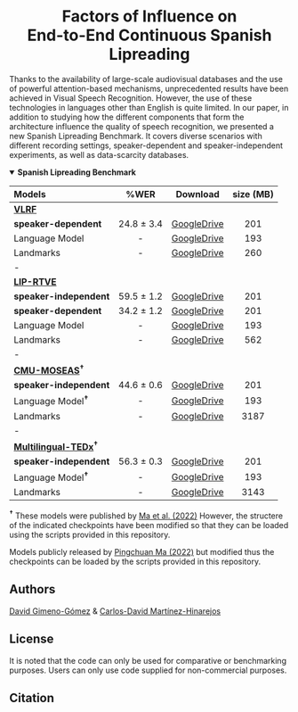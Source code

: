 <h1 align="center">Factors of Influence on <br/> End-to-End Continuous Spanish Lipreading</h1>

Thanks to the availability of large-scale audiovisual databases and the use of powerful attention-based mechanisms, unprecedented results have been achieved in Visual Speech Recognition. However, the use of these technologies in languages other than English is quite limited. In our paper, in addition to studying how the different components that form the architecture influence the quality of speech recognition, we presented a new Spanish Lipreading Benchmark. It covers diverse scenarios with different recording settings, speaker-dependent and speaker-independent experiments, as well as data-scarcity databases.

<details open>
  <summary><b>Spanish Lipreading Benchmark</b></summary>

<p> </p>
  
|            Models          |     %WER    |               Download               |  size (MB)  |
|:---------------------------|:-----------:|:------------------------------------:|:-----------:|
|  [**VLRF**](https://ieeexplore.ieee.org/abstract/document/7961743)                  |
|  **speaker-dependent**     |  24.8 ± 3.4 | [GoogleDrive](https://drive.google.com/file/d/18dQbL2Ul9g00AK7b0k1tK-AcNbd2-xs3/view?usp=share_link) |     201     |
|  Language Model            |      -      | [GoogleDrive](https://drive.google.com/file/d/1DuSO8FZWSSPZLRCg8puqk2710-NtDls3/view?usp=share_link) |     193     |
|  Landmarks                 |      -      | [GoogleDrive](http://bit.ly/40EAtyX) |     260     |
|  -                         |             |                                      |             |
|  [**LIP-RTVE**](https://aclanthology.org/2022.lrec-1.294/)              |            
|  **speaker-independent**   |  59.5 ± 1.2 | [GoogleDrive](https://drive.google.com/file/d/1HUipOpIOWtsAvBB2mIFAxHbSVB7S5bk8/view?usp=share_link) |     201     |
|  **speaker-dependent**     |  34.2 ± 1.2 | [GoogleDrive](https://drive.google.com/file/d/1Zq476xT2TVa-DDEDhLaLlYRsEFqRd8CK/view?usp=share_link) |     201     |
|  Language Model            |      -      | [GoogleDrive](https://drive.google.com/file/d/1Ze7zOII8MbgUQqZ4U3gYOAnobp3aDJnT/view?usp=share_link) |     193     |
|  Landmarks                 |      -      | [GoogleDrive](http://bit.ly/40EAtyX) |     562     |
|  -                         |             |                                      |             |
  |  [**CMU-MOSEAS**](https://aclanthology.org/2020.emnlp-main.141/)<sup>**†**</sup>          |
|  **speaker-independent**   |  44.6 ± 0.6 | [GoogleDrive](https://drive.google.com/file/d/1f79zKcvaR9xRfRpSdLgCzLS7BTjC5tmf/view?usp=share_link) |     201     |
|  Language Model<sup>**†**</sup>            |      -      | [GoogleDrive](https://drive.google.com/file/d/15RLM1qYQXRIkrKVPYPeNWoP2G78-geL2/view?usp=share_link) |     193     |
|  Landmarks                 |      -      | [GoogleDrive](http://bit.ly/40EAtyX) |     3187    |
|  -                         |             |                                      |             |
|  [**Multilingual-TEDx**](https://www.isca-speech.org/archive/interspeech_2021/salesky21_interspeech.html)<sup>**†**</sup>     |
|  **speaker-independent**   |  56.3 ± 0.3 | [GoogleDrive](https://drive.google.com/file/d/1f79zKcvaR9xRfRpSdLgCzLS7BTjC5tmf/view?usp=share_link) |     201     |
|  Language Model<sup>**†**</sup>            |      -      | [GoogleDrive](https://drive.google.com/file/d/15RLM1qYQXRIkrKVPYPeNWoP2G78-geL2/view?usp=share_link) |     193     |
|  Landmarks                 |      -      | [GoogleDrive](http://bit.ly/40EAtyX) |     3143    |

</details>

<sup>**†**</sup> These models were published by [Ma et al. (2022)](https://github.com/mpc001/Visual_Speech_Recognition_for_Multiple_Languages) However, the structere of the indicated checkpoints have been modified so that they can be loaded using the scripts provided in this repository.

Models publicly released by [Pingchuan Ma (2022)](https://github.com/mpc001/Visual_Speech_Recognition_for_Multiple_Languages) but modified thus the checkpoints can be loaded by the scripts provided in this repository.

## Authors

[David Gimeno-Gómez](https://scholar.google.es/citations?user=DVRSla8AAAAJ&hl=en) \& [Carlos-David Martínez-Hinarejos](http://personales.upv.es/carmarhi/)

## License

It is noted that the code can only be used for comparative or benchmarking purposes. Users can only use code supplied for non-commercial purposes.

## Citation
